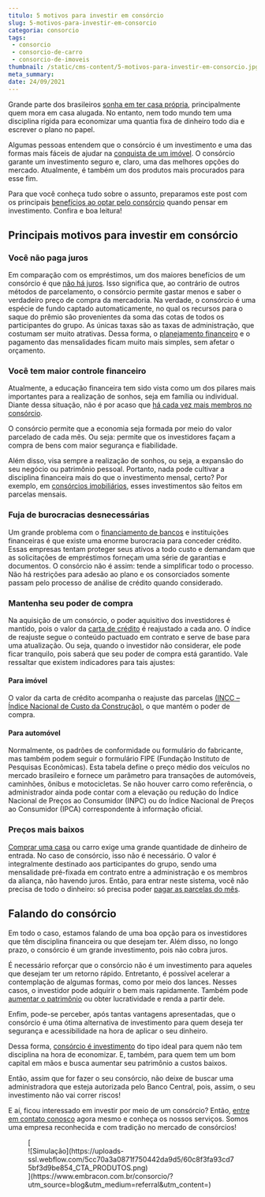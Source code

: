 ```yaml
---
titulo: 5 motivos para investir em consórcio
slug: 5-motivos-para-investir-em-consorcio
categoria: consorcio
tags:
 - consorcio
 - consorcio-de-carro
 - consorcio-de-imoveis
thumbnail: /static/cms-content/5-motivos-para-investir-em-consorcio.jpg
meta_summary: 
date: 24/09/2021
---
```

Grande parte dos brasileiros [sonha em ter casa própria](https://www.embracon.com.br/blog/o-que-analisar-antes-de-comprar-um-imovel), principalmente quem mora em casa alugada. No entanto, nem todo mundo tem uma disciplina rígida para economizar uma quantia fixa de dinheiro todo dia e escrever o plano no papel.

Algumas pessoas entendem que o consórcio é um investimento e uma das formas mais fáceis de ajudar na [conquista de um imóvel](https://www.embracon.com.br/blog/como-fazer-um-consorcio-de-imoveis-ainda-em-2021). O consórcio garante um investimento seguro e, claro, uma das melhores opções do mercado. Atualmente, é também um dos produtos mais procurados para esse fim.

Para que você conheça tudo sobre o assunto, preparamos este post com os principais [benefícios ao optar pelo consórcio](https://www.embracon.com.br/conhecaoconsorcio/quais-sao-as-vantagens-do-consorcio) quando pensar em investimento. Confira e boa leitura!

Principais motivos para investir em consórcio 
----------------------------------------------

### Você não paga juros 

Em comparação com os empréstimos, um dos maiores benefícios de um consórcio é que [não há juros](https://www.embracon.com.br/blog/parcela-de-consorcio-tem-juros). Isso significa que, ao contrário de outros métodos de parcelamento, o consórcio permite gastar menos e saber o verdadeiro preço de compra da mercadoria. Na verdade, o consórcio é uma espécie de fundo captado automaticamente, no qual os recursos para o saque do prêmio são provenientes da soma das cotas de todos os participantes do grupo. As únicas taxas são as taxas de administração, que costumam ser muito atrativas. Dessa forma, o [planejamento financeiro](https://www.embracon.com.br/blog/planejamento-financeiro-um-guia-para-as-financas-nao-sairem-de-controle) e o pagamento das mensalidades ficam muito mais simples, sem afetar o orçamento.

### Você tem maior controle financeiro 

Atualmente, a educação financeira tem sido vista como um dos pilares mais importantes para a realização de sonhos, seja em família ou individual. Diante dessa situação, não é por acaso que [há cada vez mais membros no consórcio](https://gauchazh.clicrbs.com.br/economia/conteudo-publicitario/2018/04/consorcio-pode-ser-ate-cinco-vezes-mais-barato-que-financiamento-cjgcp23qd02f601qosgviu347.html).

O consórcio permite que a economia seja formada por meio do valor parcelado de cada mês. Ou seja: permite que os investidores façam a compra de bens com maior segurança e fiabilidade.

Além disso, visa sempre a realização de sonhos, ou seja, a expansão do seu negócio ou patrimônio pessoal. Portanto, nada pode cultivar a disciplina financeira mais do que o investimento mensal, certo? Por exemplo, em [consórcios imobiliários](https://www.embracon.com.br/blog/esse-e-o-momento-de-comprar-imoveis), esses investimentos são feitos em parcelas mensais.

### Fuja de burocracias desnecessárias 

Um grande problema com o [financiamento de bancos](https://www.embracon.com.br/blog/financiamento-ou-consorcio-o-que-e-melhor-na-compra-de-um-imovel) e instituições financeiras é que existe uma enorme burocracia para conceder crédito. Essas empresas tentam proteger seus ativos a todo custo e demandam que as solicitações de empréstimos forneçam uma série de garantias e documentos. O consórcio não é assim: tende a simplificar todo o processo. Não há restrições para adesão ao plano e os consorciados somente passam pelo processo de análise de crédito quando considerado.

### Mantenha seu poder de compra 

Na aquisição de um consórcio, o poder aquisitivo dos investidores é mantido, pois o valor da [carta de crédito](https://www.embracon.com.br/conhecaoconsorcio/o-que-e-carta-de-credito) é reajustado a cada ano. O índice de reajuste segue o conteúdo pactuado em contrato e serve de base para uma atualização. Ou seja, quando o investidor não considerar, ele pode ficar tranquilo, pois saberá que seu poder de compra está garantido. Vale ressaltar que existem indicadores para tais ajustes:

#### Para imóvel 

O valor da carta de crédito acompanha o reajuste das parcelas [(INCC – Índice Nacional de Custo da Construção)](https://www.embracon.com.br/blog/incc-e-ipca-por-que-eles-sao-tao-importantes-no-consorcio), o que mantém o poder de compra.

#### ‍Para automóvel 

Normalmente, os padrões de conformidade ou formulário do fabricante, mas também podem seguir o formulário FIPE (Fundação Instituto de Pesquisas Econômicas). Esta tabela define o preço médio dos veículos no mercado brasileiro e fornece um parâmetro para transações de automóveis, caminhões, ônibus e motocicletas. Se não houver carro como referência, o administrador ainda pode contar com a elevação ou redução do Índice Nacional de Preços ao Consumidor (INPC) ou do Índice Nacional de Preços ao Consumidor (IPCA) correspondente à informação oficial.

### Preços mais baixos 

[Comprar uma casa](https://www.embracon.com.br/imoveis/consorcio-para-comprar-casa) ou carro exige uma grande quantidade de dinheiro de entrada. No caso de consórcio, isso não é necessário. O valor é integralmente destinado aos participantes do grupo, sendo uma mensalidade pré-fixada em contrato entre a administração e os membros da aliança, não havendo juros. Então, para entrar neste sistema, você não precisa de todo o dinheiro: só precisa poder [pagar as parcelas do mês](https://www.embracon.com.br/blog/como-calcular-as-parcelas-no-consorcio).

Falando do consórcio 
---------------------

Em todo o caso, estamos falando de uma boa opção para os investidores que têm disciplina financeira ou que desejam ter. Além disso, no longo prazo, o consórcio é um grande investimento, pois não cobra juros.

É necessário reforçar que o consórcio não é um investimento para aqueles que desejam ter um retorno rápido. Entretanto, é possível acelerar a contemplação de algumas formas, como por meio dos lances. Nesses casos, o investidor pode adquirir o bem mais rapidamente. Também pode [aumentar o patrimônio](https://www.embracon.com.br/blog/e-possivel-aumentar-o-patrimonio-saiba-aqui) ou obter lucratividade e renda a partir dele.

Enfim, pode-se perceber, após tantas vantagens apresentadas, que o consórcio é uma ótima alternativa de investimento para quem deseja ter segurança e acessibilidade na hora de aplicar o seu dinheiro.

Dessa forma, [consórcio é investimento](https://www.embracon.com.br/blog/consorcio-de-moto-bons-motivos-para-fazer-esse-investimento) do tipo ideal para quem não tem disciplina na hora de economizar. E, também, para quem tem um bom capital em mãos e busca aumentar seu patrimônio a custos baixos.

Então, assim que for fazer o seu consórcio, não deixe de buscar uma administradora que esteja autorizada pelo Banco Central, pois, assim, o seu investimento não vai correr riscos!

E aí, ficou interessado em investir por meio de um consórcio? Então, [entre em contato conosco](https://www.embracon.com.br/) agora mesmo e conheça os nossos serviços. Somos uma empresa reconhecida e com tradição no mercado de consórcios!

<figure class="w-richtext-figure-type-image w-richtext-align-center">[<div>![Simulação](https://uploads-ssl.webflow.com/5cc70a3a0871f750442da9d5/60c8f3fa93cd75bf3d9be854_CTA_PRODUTOS.png)</div>](https://www.embracon.com.br/consorcio/?utm_source=blog&utm_medium=referral&utm_content=)</figure>
